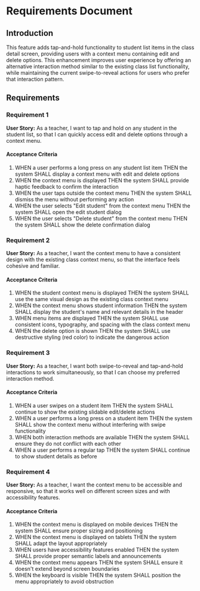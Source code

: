 # Requirements Document

## Introduction

This feature adds tap-and-hold functionality to student list items in the class detail screen, providing users with a context menu containing edit and delete options. This enhancement improves user experience by offering an alternative interaction method similar to the existing class list functionality, while maintaining the current swipe-to-reveal actions for users who prefer that interaction pattern.

## Requirements

### Requirement 1

**User Story:** As a teacher, I want to tap and hold on any student in the student list, so that I can quickly access edit and delete options through a context menu.

#### Acceptance Criteria

1. WHEN a user performs a long press on any student list item THEN the system SHALL display a context menu with edit and delete options
2. WHEN the context menu is displayed THEN the system SHALL provide haptic feedback to confirm the interaction
3. WHEN the user taps outside the context menu THEN the system SHALL dismiss the menu without performing any action
4. WHEN the user selects "Edit student" from the context menu THEN the system SHALL open the edit student dialog
5. WHEN the user selects "Delete student" from the context menu THEN the system SHALL show the delete confirmation dialog

### Requirement 2

**User Story:** As a teacher, I want the context menu to have a consistent design with the existing class context menu, so that the interface feels cohesive and familiar.

#### Acceptance Criteria

1. WHEN the student context menu is displayed THEN the system SHALL use the same visual design as the existing class context menu
2. WHEN the context menu shows student information THEN the system SHALL display the student's name and relevant details in the header
3. WHEN menu items are displayed THEN the system SHALL use consistent icons, typography, and spacing with the class context menu
4. WHEN the delete option is shown THEN the system SHALL use destructive styling (red color) to indicate the dangerous action

### Requirement 3

**User Story:** As a teacher, I want both swipe-to-reveal and tap-and-hold interactions to work simultaneously, so that I can choose my preferred interaction method.

#### Acceptance Criteria

1. WHEN a user swipes on a student item THEN the system SHALL continue to show the existing slidable edit/delete actions
2. WHEN a user performs a long press on a student item THEN the system SHALL show the context menu without interfering with swipe functionality
3. WHEN both interaction methods are available THEN the system SHALL ensure they do not conflict with each other
4. WHEN a user performs a regular tap THEN the system SHALL continue to show student details as before

### Requirement 4

**User Story:** As a teacher, I want the context menu to be accessible and responsive, so that it works well on different screen sizes and with accessibility features.

#### Acceptance Criteria

1. WHEN the context menu is displayed on mobile devices THEN the system SHALL ensure proper sizing and positioning
2. WHEN the context menu is displayed on tablets THEN the system SHALL adapt the layout appropriately
3. WHEN users have accessibility features enabled THEN the system SHALL provide proper semantic labels and announcements
4. WHEN the context menu appears THEN the system SHALL ensure it doesn't extend beyond screen boundaries
5. WHEN the keyboard is visible THEN the system SHALL position the menu appropriately to avoid obstruction